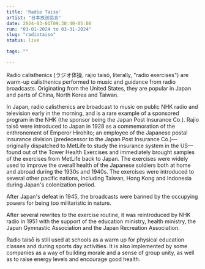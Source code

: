 ```yaml
---
title: 'Radio Taiso'
artist: "日本放送協会"
date: 2024-03-01T09:30:40-05:00
run: "03-01-2024 to 03-31-2024"
slug: "radiotaiso"
status: live

tags: ""

---
```


Radio calisthenics (ラジオ体操, rajio taisō, literally, "radio exercises") are warm-up calisthenics performed to music and guidance from radio broadcasts. Originating from the United States, they are popular in Japan and parts of China, North Korea and Taiwan.

In Japan, radio calisthenics are broadcast to music on public NHK radio and television early in the morning, and is a rare example of a sponsored program in the NHK (the sponsor being the Japan Post Insurance Co.). Rajio taisō were introduced to Japan in 1928 as a commemoration of the enthronement of Emperor Hirohito; an employee of the Japanese postal insurance division (predecessor to the Japan Post Insurance Co.)—originally dispatched to MetLife to study the insurance system in the US—found out of the Tower Health Exercises and immediately brought samples of the exercises from MetLife back to Japan. The exercises were widely used to improve the overall health of the Japanese soldiers both at home and abroad during the 1930s and 1940s. The exercises were introduced to several other pacific nations, including Taiwan, Hong Kong and Indonesia during Japan's colonization period.

After Japan's defeat in 1945, the broadcasts were banned by the occupying powers for being too militaristic in nature.

After several rewrites to the exercise routine, it was reintroduced by NHK radio in 1951 with the support of the education ministry, health ministry, the Japan Gymnastic Association and the Japan Recreation Association.

Radio taisō is still used at schools as a warm up for physical education classes and during sports day activities. It is also implemented by some companies as a way of building morale and a sense of group unity, as well as to raise energy levels and encourage good health.